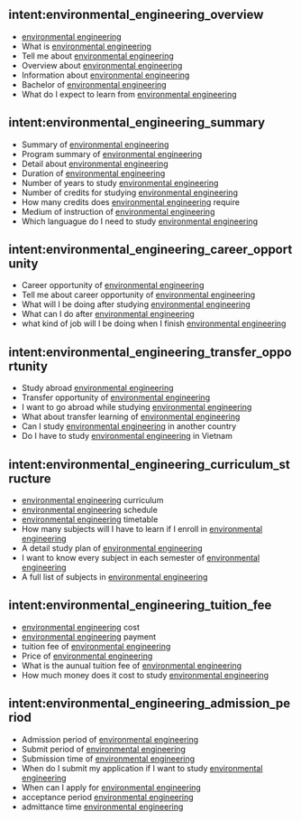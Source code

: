 ## intent:environmental_engineering_overview
- [environmental engineering](uni)
- What is [environmental engineering](uni)
- Tell me about [environmental engineering](uni)
- Overview about [environmental engineering](uni)
- Information about [environmental engineering](uni)
- Bachelor of [environmental engineering](uni)
- What do I expect to learn from [environmental engineering](uni)

## intent:environmental_engineering_summary
- Summary of [environmental engineering](uni)
- Program summary of [environmental engineering](uni)
- Detail about [environmental engineering](uni)
- Duration of [environmental engineering](uni)
- Number of years to study [environmental engineering](uni)
- Number of credits for studying [environmental engineering](uni)
- How many credits does [environmental engineering](uni) require
- Medium of instruction of [environmental engineering](uni)
- Which languague do I need to study [environmental engineering](uni)

## intent:environmental_engineering_career_opportunity
- Career opportunity of [environmental engineering](uni)
- Tell me about career opportunity of [environmental engineering](uni)
- What will I be doing after studying [environmental engineering](uni)
- What can I do after [environmental engineering](uni)
- what kind of job will I be doing when I finish [environmental engineering](uni)

## intent:environmental_engineering_transfer_opportunity
- Study abroad [environmental engineering](uni)
- Transfer opportunity of [environmental engineering](uni)
- I want to go abroad while studying [environmental engineering](uni)
- What about transfer learning of [environmental engineering](uni)
- Can I study [environmental engineering](uni) in another country
- Do I have to study [environmental engineering](uni) in Vietnam

## intent:environmental_engineering_curriculum_structure
- [environmental engineering](uni) curriculum
- [environmental engineering](uni) schedule
- [environmental engineering](uni) timetable
- How many subjects will I have to learn if I enroll in [environmental engineering](uni)
- A detail study plan of [environmental engineering](uni)
- I want to know every subject in each semester of [environmental engineering](uni)
- A full list of subjects in [environmental engineering](uni)

## intent:environmental_engineering_tuition_fee
- [environmental engineering](uni) cost
- [environmental engineering](uni) payment
- tuition fee of [environmental engineering](uni)
- Price of [environmental engineering](uni)
- What is the aunual tuition fee of [environmental engineering](uni)
- How much money does it cost to study [environmental engineering](uni)

## intent:environmental_engineering_admission_period
- Admission period of [environmental engineering](uni)
- Submit period of [environmental engineering](uni)
- Submission time of [environmental engineering](uni)
- When do I submit my application if I want to study [environmental engineering](uni)
- When can I apply for [environmental engineering](uni)
- acceptance period [environmental engineering](uni)
- admittance time [environmental engineering](uni)
